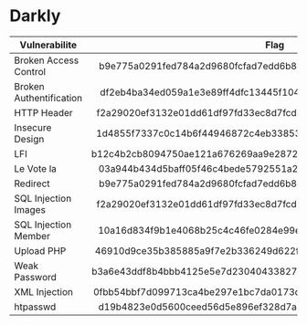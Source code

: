 # Darkly

| Vulnerabilite           | Flag                                                             |
|-------------------------|:----------------------------------------------------------------:|
| Broken Access Control   | b9e775a0291fed784a2d9680fcfad7edd6b8cdf87648da647aaf4bba288bcab3 |
| Broken Authentification | df2eb4ba34ed059a1e3e89ff4dfc13445f104a1a52295214def1c4fb1693a5c3 |
| HTTP Header             | f2a29020ef3132e01dd61df97fd33ec8d7fcd1388cc9601e7db691d17d4d6188 |
| Insecure Design         | 1d4855f7337c0c14b6f44946872c4eb33853f40b2d54393fbe94f49f1e19bbb0 |
| LFI                     | b12c4b2cb8094750ae121a676269aa9e2872d07c06e429d25a63196ec1c8c1d0 |
| Le Vote la              | 03a944b434d5baff05f46c4bede5792551a2595574bcafc9a6e25f67c382ccaa |
| Redirect                | b9e775a0291fed784a2d9680fcfad7edd6b8cdf87648da647aaf4bba288bcab3 |
| SQL Injection Images    | f2a29020ef3132e01dd61df97fd33ec8d7fcd1388cc9601e7db691d17d4d6188 |
| SQL Injection Member    | 10a16d834f9b1e4068b25c4c46fe0284e99e44dceaf08098fc83925ba6310ff5 |
| Upload PHP              | 46910d9ce35b385885a9f7e2b336249d622f29b267a1771fbacf52133beddba8 |
| Weak Password           | b3a6e43ddf8b4bbb4125e5e7d23040433827759d4de1c04ea63907479a80a6b2 |
| XML Injection           | 0fbb54bbf7d099713ca4be297e1bc7da0173d8b3c21c1811b916a3a86652724e |
| htpasswd                | d19b4823e0d5600ceed56d5e896ef328d7a2b9e7ac7e80f4fcdb9b10bcb3e7ff |
